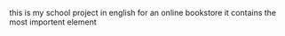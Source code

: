 this is my school project in english for an online bookstore it contains the most importent element
